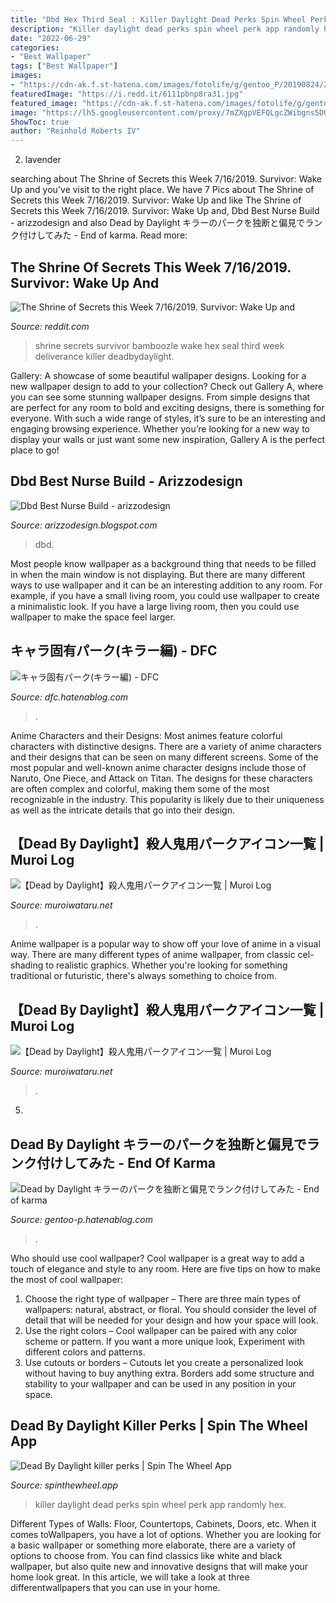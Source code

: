 ```yaml
---
title: "Dbd Hex Third Seal : Killer Daylight Dead Perks Spin Wheel Perk App Randomly Hex"
description: "Killer daylight dead perks spin wheel perk app randomly hex"
date: "2022-06-29"
categories:
- "Best Wallpaper"
tags: ["Best Wallpaper"]
images:
- "https://cdn-ak.f.st-hatena.com/images/fotolife/g/gentoo_P/20190824/20190824232625.png"
featuredImage: "https://i.redd.it/6111pbnp8ra31.jpg"
featured_image: "https://cdn-ak.f.st-hatena.com/images/fotolife/g/gentoo_P/20190824/20190824232625.png"
image: "https://lh5.googleusercontent.com/proxy/7mZXgpVEFQLgcZWibgns5DUVNsICuhPREZaGqG66XzAb8Fg9DAumgqTcBtB0QgkBecBud0aMfvQtz58yJOw6XqIWFI9ADZvUoYSx6Oe5gTrtrOlksmLPr_-36uAYJIKGWtQs2hi5RRBwUjs=s0-d"
ShowToc: true
author: "Reinhold Roberts IV"
---
```



2. lavender 

	

		
searching about The Shrine of Secrets this Week 7/16/2019. Survivor: Wake Up and you've visit to the right place. We have 7 Pics about The Shrine of Secrets this Week 7/16/2019. Survivor: Wake Up and like The Shrine of Secrets this Week 7/16/2019. Survivor: Wake Up and, Dbd Best Nurse Build - arizzodesign and also Dead by Daylight キラーのパークを独断と偏見でランク付けしてみた - End of karma. Read more:
		
    
## The Shrine Of Secrets This Week 7/16/2019. Survivor: Wake Up And

<img loading=lazy src="https://i.redd.it/6111pbnp8ra31.jpg" onerror="this.onerror=null;this.src='https://tse3.mm.bing.net/th?id=OIP.CQdpw4MkjxXDU5k2zgGP2AHaEf&amp;pid=15.1';" alt="The Shrine of Secrets this Week 7/16/2019. Survivor: Wake Up and">

_Source: reddit.com_

>shrine secrets survivor bamboozle wake hex seal third week deliverance killer deadbydaylight. 

	

Gallery: A showcase of some beautiful wallpaper designs.
Looking for a new wallpaper design to add to your collection? Check out Gallery A, where you can see some stunning wallpaper designs. From simple designs that are perfect for any room to bold and exciting designs, there is something for everyone. With such a wide range of styles, it’s sure to be an interesting and engaging browsing experience. Whether you’re looking for a new way to display your walls or just want some new inspiration, Gallery A is the perfect place to go!





	
	
    
## Dbd Best Nurse Build - Arizzodesign

<img loading=lazy src="https://lh5.googleusercontent.com/proxy/7mZXgpVEFQLgcZWibgns5DUVNsICuhPREZaGqG66XzAb8Fg9DAumgqTcBtB0QgkBecBud0aMfvQtz58yJOw6XqIWFI9ADZvUoYSx6Oe5gTrtrOlksmLPr_-36uAYJIKGWtQs2hi5RRBwUjs=s0-d" onerror="this.onerror=null;this.src='https://tse2.mm.bing.net/th?id=OIP.xQIZ8pOQwrp1BDLI5wV-dAHaER&amp;pid=15.1';" alt="Dbd Best Nurse Build - arizzodesign">

_Source: arizzodesign.blogspot.com_

>dbd. 

	

Most people know wallpaper as a background thing that needs to be filled in when the main window is not displaying. But there are many different ways to use wallpaper and it can be an interesting addition to any room. For example, if you have a small living room, you could use wallpaper to create a minimalistic look. If you have a large living room, then you could use wallpaper to make the space feel larger.

    
## キャラ固有パーク(キラー編) - DFC

<img loading=lazy src="https://cdn-ak.f.st-hatena.com/images/fotolife/k/kei0627game/20180405/20180405232513.jpg" onerror="this.onerror=null;this.src='https://tse3.mm.bing.net/th?id=OIP.pxMl8_fAHzPLTl8T05Xs3AHaEK&amp;pid=15.1';" alt="キャラ固有パーク(キラー編) - DFC">

_Source: dfc.hatenablog.com_

>. 

	

Anime Characters and their Designs: Most animes feature colorful characters with distinctive designs.
There are a variety of anime characters and their designs that can be seen on many different screens. Some of the most popular and well-known anime character designs include those of Naruto, One Piece, and Attack on Titan. The designs for these characters are often complex and colorful, making them some of the most recognizable in the industry. This popularity is likely due to their uniqueness as well as the intricate details that go into their design.

    
## 【Dead By Daylight】殺人鬼用パークアイコン一覧 | Muroi Log

<img loading=lazy src="https://muroiwataru.net/wp-content/uploads/2018/08/b4784e83f499ab31ae2a178cef80b54f.png" onerror="this.onerror=null;this.src='https://tse3.mm.bing.net/th?id=OIP.3_T6TYBHn2mSo6J8dzK3wQAAAA&amp;pid=15.1';" alt="【Dead by Daylight】殺人鬼用パークアイコン一覧 | Muroi Log">

_Source: muroiwataru.net_

>. 

	

Anime wallpaper is a popular way to show off your love of anime in a visual way. There are many different types of anime wallpaper, from classic cel-shading to realistic graphics. Whether you're looking for something traditional or futuristic, there's always something to choice from.

    
## 【Dead By Daylight】殺人鬼用パークアイコン一覧 | Muroi Log

<img loading=lazy src="https://muroiwataru.net/wp-content/uploads/2018/08/06c8ba134fdf04f46b92855be327dad3.png" onerror="this.onerror=null;this.src='https://tse1.mm.bing.net/th?id=OIP.IC8RZrha2rtVKNX6Kt4R8AAAAA&amp;pid=15.1';" alt="【Dead by Daylight】殺人鬼用パークアイコン一覧 | Muroi Log">

_Source: muroiwataru.net_

>. 

	

5.

    
## Dead By Daylight キラーのパークを独断と偏見でランク付けしてみた - End Of Karma

<img loading=lazy src="https://cdn-ak.f.st-hatena.com/images/fotolife/g/gentoo_P/20190824/20190824232625.png" onerror="this.onerror=null;this.src='https://tse1.mm.bing.net/th?id=OIP.NcnURQpOgbAqgMC0n-re0wAAAA&amp;pid=15.1';" alt="Dead by Daylight キラーのパークを独断と偏見でランク付けしてみた - End of karma">

_Source: gentoo-p.hatenablog.com_

>. 

	

Who should use cool wallpaper?
Cool wallpaper is a great way to add a touch of elegance and style to any room. Here are five tips on how to make the most of cool wallpaper: 
1) Choose the right type of wallpaper – There are three main types of wallpapers: natural, abstract, or floral. You should consider the level of detail that will be needed for your design and how your space will look. 
2) Use the right colors – Cool wallpaper can be paired with any color scheme or pattern. If you want a more unique look, Experiment with different colors and patterns. 
3) Use cutouts or borders – Cutouts let you create a personalized look without having to buy anything extra. Borders add some structure and stability to your wallpaper and can be used in any position in your space.

    
## Dead By Daylight Killer Perks | Spin The Wheel App

<img loading=lazy src="https://spinthewheel.app/assets/images/preview/dead-by-daylight-killer-perks.png" onerror="this.onerror=null;this.src='https://tse3.mm.bing.net/th?id=OIP.oT2b1A0d-57ILYSLROPXJAHaHa&amp;pid=15.1';" alt="Dead By Daylight killer perks | Spin The Wheel App">

_Source: spinthewheel.app_

>killer daylight dead perks spin wheel perk app randomly hex. 

	

Different Types of Walls: Floor, Countertops, Cabinets, Doors, etc.
When it comes toWallpapers, you have a lot of options. Whether you are looking for a basic wallpaper or something more elaborate, there are a variety of options to choose from. You can find classics like white and black wallpaper, but also quite new and innovative designs that will make your home look great. In this article, we will take a look at three differentwallpapers that you can use in your home.

